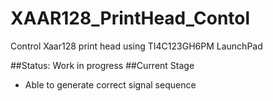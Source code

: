 # XAAR128_PrintHead_Contol
Control Xaar128 print head using TI4C123GH6PM LaunchPad

##Status:
Work in progress
##Current Stage
+ Able to generate correct signal sequence
